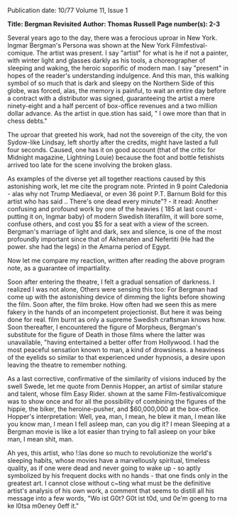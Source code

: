 Publication date: 10/77
Volume 11, Issue 1

**Title: Bergman Revisited**
**Author: Thomas Russell**
**Page number(s): 2-3**

Several years ago to the day, there was a ferocious uproar in New York. Ingmar Bergman's Persona was shown at the New York Filmfestival-comique. The artist was present. I say "artist" for what is he if not a painter, with winter light and glasses darkly as his tools, a choreographer of sleeping and waking, the heroic soporific of modern man. I say "present" in hopes of the reader's understanding indulgence. And this man, this walking symbol of so much that is dark and sleepy on the Northern Side of this globe, was forced, alas, the memory is painful, to wait an entire day before a contract with a distributor was signed, guaranteeing the artist a mere ninety-eight and a half percent of box-office revenues and a two million dollar advance. As the artist in que.stion has said, " I owe more than that in chess debts."


The uproar that greeted his work, had not the sovereign of the city, the von Sydow-like Lindsay, left shortly after the credits, might have lasted a full four seconds. Caused, one has it on good account (that of the critic for Midnight magazine, Lightning Louie) because the foot and bottle fetishists arrived too late for the scene involving the broken glass.


As examples of the diverse yet all together reactions caused by this astonishing work, let me cite the program note. Printed in 9 point Caledonia - alas why not Trump Mediaeval, or even 36 point P.T. Barnum Bold for this artist who has said .. There's one dead every minute"? - it read: 
Another confusing and profound work by one of the heavies ( 185 at last count - putting it on, lngmar baby) of modern Swedish literafilm, it will bore some, confuse others, and cost you $5 for a seat with a view of the screen. Bergman's marriage of light and dark, sex and silence, is one of the most profoundly important since that of Akhenaten and Nefertiti (He had the power. she had the legs) in the Amarna period of Egypt.


Now let me compare my reaction, written after reading the above program note, as a guarantee of impartiality.


Soon after entering the theatre, I felt a gradual sensation of darkness. I realized I was not alone, Others were sensing this too: For Bergman had come up with the astonishing device of dimming the lights before showing the film. Soon after, the film broke. How often had we seen this as mere fakery in the hands of an incompetent projectionist. But here it was being done for real. film burnt as only a supreme Swedish craftsman knows how. Soon thereafter, I encountered the figure of Morpheus, Bergman's substitute for the figure of Death in those films where the latter was unavailable, "having entertained a better offer from Hollywood. I had the most peaceful sensation known to man, a kind of drowsiness. a heaviness of the eyelids so similar to that experienced under hypnosis, a desire upon leaving the theatre to remember nothing.


As a last corrective, confirmative of the similarity of visions induced by the swell Swede, let me quote from Dennis Hopper, an artist of similar stature and talent, whose film Easy Rider. shown at the same Film-festivalcomique was to show once and for all the possibility of combining the figures of the hippie, the biker, the heroine-pusher, and $60,000,000 at the box-office. Hopper's interpretation: 
Well, yea, man, I mean, he blew it man, I mean like you know man, I mean I fell asleep man, can you dig it? I mean Sleeping at a Bergman movie is like a lot easier than trying to fall asleep on your bike man, I mean shit, man.


Ah yes, this artist, who !:las done so much to revolutionize the world's sleeping habits, whose movies have a marvellously spiritual, timeless quality, as if one were dead and never going to wake up - so aptly symbolized by his frequent docks with no hands - that one finds only in the greatest art. I cannot close without c~ting what must be the definitive artist's analysis of his own work, a comment that seems to distill all his message into a few words, "Wo ist G0t? G0t ist t0d, und 0e'm goeng to rna ke l0tsa m0eney 0eff it."